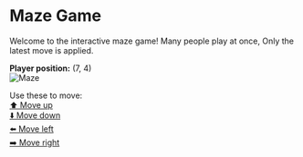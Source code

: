 # Maze Game  
Welcome to the interactive maze game! Many people play at once, Only the latest move is applied.

**Player position:** (7, 4)  
![Maze](https://recognize-instructor-criteria-other.trycloudflare.com/images/pos_7_4.png?t=1760509069915)

Use these to move:  
[⬆️ Move up](https://recognize-instructor-criteria-other.trycloudflare.com/move/7_4_w)  
[⬇️ Move down](https://recognize-instructor-criteria-other.trycloudflare.com/move/7_4_s)  
[⬅️ Move left](https://recognize-instructor-criteria-other.trycloudflare.com/move/7_4_a)  
[➡️ Move right](https://recognize-instructor-criteria-other.trycloudflare.com/move/7_4_d)
